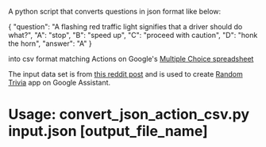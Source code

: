 A python script that converts questions in json format like below:

{
  "question": "A flashing red traffic light signifies that a driver should do what?",
  "A": "stop",
  "B": "speed up",
  "C": "proceed with caution",
  "D": "honk the horn",
  "answer": "A"
}

into csv format matching Actions on Google's [Multiple Choice
spreadsheet](https://docs.google.com/spreadsheets/d/1lVQGbviQlHwNYALsajtTqj1lt_lgswV_MykiT1ug4vo/edit?usp=sharing)

The input data set is from [this reddit
post](https://www.reddit.com/r/datasets/comments/3j14vx/dataset_multiple_choice_trivia_questions_like/)
and is used to create [Random
Trivia](https://assistant.google.com/services/a/uid/00000051254c46ed?hl=en) app
on Google Assistant. 

# Usage: convert_json_action_csv.py input.json [output_file_name]
